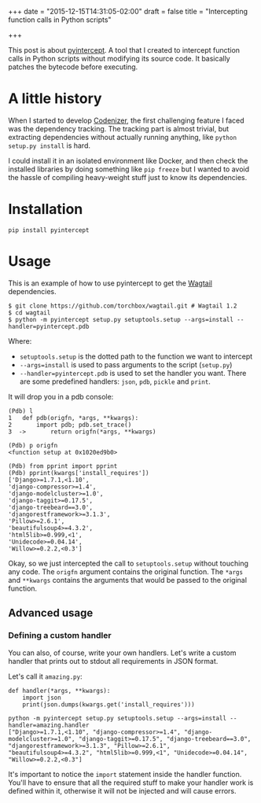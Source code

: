 +++
date = "2015-12-15T14:31:05-02:00"
draft = false
title = "Intercepting function calls in Python scripts"

+++

This post is about [pyintercept](https://github.com/caioariede/pyintercept). A
tool that I created to intercept function calls in Python scripts without
modifying its source code. It basically patches the bytecode before executing.

# A little history

When I started to develop [Codenizer](http://codenizer.co/), the first
challenging feature I faced was the dependency tracking. The tracking part is
almost trivial, but extracting dependencies without actually running
anything, like `python setup.py install` is hard.

I could install it in an isolated environment like Docker, and then check the
installed libraries by doing something like `pip freeze` but I wanted to avoid
the hassle of compiling heavy-weight stuff just to know its dependencies.

# Installation

    pip install pyintercept

# Usage

This is an example of how to use pyintercept to get the
[Wagtail](http://github.com/torchbox/wagtail) dependencies.

```
$ git clone https://github.com/torchbox/wagtail.git # Wagtail 1.2
$ cd wagtail
$ python -m pyintercept setup.py setuptools.setup --args=install --handler=pyintercept.pdb
```

Where:

- `setuptools.setup` is the dotted path to the function we want to intercept
- `--args=install` is used to pass arguments to the script (`setup.py`)
- `--handler=pyintercept.pdb` is used to set the handler you want. There are
some predefined handlers: `json`, `pdb`, `pickle` and `print`.

It will drop you in a pdb console:

```
(Pdb) l
1  	def pdb(origfn, *args, **kwargs):
2  	    import pdb; pdb.set_trace()
3  ->       return origfn(*args, **kwargs)
```

```
(Pdb) p origfn
<function setup at 0x1020ed9b0>
```

```
(Pdb) from pprint import pprint
(Pdb) pprint(kwargs['install_requires'])
['Django>=1.7.1,<1.10',
'django-compressor>=1.4',
'django-modelcluster>=1.0',
'django-taggit>=0.17.5',
'django-treebeard==3.0',
'djangorestframework>=3.1.3',
'Pillow>=2.6.1',
'beautifulsoup4>=4.3.2',
'html5lib>=0.999,<1',
'Unidecode>=0.04.14',
'Willow>=0.2.2,<0.3']
```

Okay, so we just intercepted the call to `setuptools.setup` without touching
any code. The `origfn` argument contains the original function. The `*args` and
`**kwargs` contains the arguments that would be passed to the original
function.

## Advanced usage

### Defining a custom handler

You can also, of course, write your own handlers. Let's write a custom handler
that prints out to stdout all requirements in JSON format.

Let's call it `amazing.py`:

```
def handler(*args, **kwargs):
    import json
    print(json.dumps(kwargs.get('install_requires')))
```

```
python -m pyintercept setup.py setuptools.setup --args=install --handler=amazing.handler
["Django>=1.7.1,<1.10", "django-compressor>=1.4", "django-modelcluster>=1.0", "django-taggit>=0.17.5", "django-treebeard==3.0", "djangorestframework>=3.1.3", "Pillow>=2.6.1", "beautifulsoup4>=4.3.2", "html5lib>=0.999,<1", "Unidecode>=0.04.14", "Willow>=0.2.2,<0.3"]
```

It's important to notice the `import` statement inside the handler function.
You'll have to ensure that all the required stuff to make your handler work is
defined within it, otherwise it will not be injected and will cause errors.
